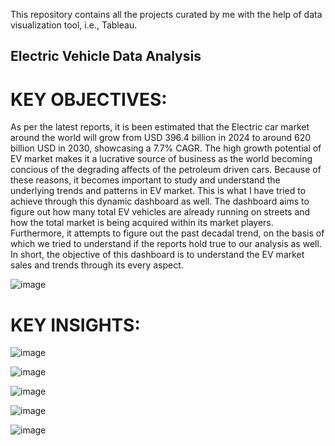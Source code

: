 This repository contains all the projects curated by me with the help of data visualization tool, i.e., Tableau.

## Electric Vehicle Data Analysis

# KEY OBJECTIVES:

As per the latest reports, it is been estimated that the Electric car market around the world will grow from USD 396.4 billion in 2024 to around 620 billion USD in 2030, showcasing a 7.7% CAGR. The high growth potential of EV market makes it a lucrative source of business as the world becoming concious of the degrading affects of the petroleum driven cars. Because of these reasons, it becomes important to study and understand the underlying trends and patterns in EV market. This is what I have tried to achieve through this dynamic dashboard as well. The dashboard aims to figure out how many total EV vehicles are already running on streets and how the total market is being acquired within its market players. Furthermore, it attempts to figure out the past decadal trend, on the basis of which we tried to understand if the reports hold true to our analysis as well. In short, the objective of this dashboard is to understand the EV market sales and trends through its every aspect.

![image](https://github.com/user-attachments/assets/21bff875-583a-4ee4-be26-4a455d6efe9d)

# KEY INSIGHTS: 

![image](https://github.com/user-attachments/assets/32df448c-9882-441b-acf0-5af191ae5c0a)

![image](https://github.com/user-attachments/assets/1cde123a-b53e-4395-b364-7a8fa13a1627)

![image](https://github.com/user-attachments/assets/3ba79b21-0c5b-439e-b2ff-1d6028d61e7f)

![image](https://github.com/user-attachments/assets/e92a2779-a5f0-4326-a011-5c1bb62e5a58)

![image](https://github.com/user-attachments/assets/a81a2656-1c05-4293-8370-12221a497c8b)




